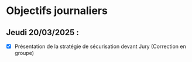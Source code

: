 # Objectifs journaliers

## Jeudi 20/03/2025 :

- [x] Présentation de la stratégie de sécurisation devant Jury (Correction en groupe)
